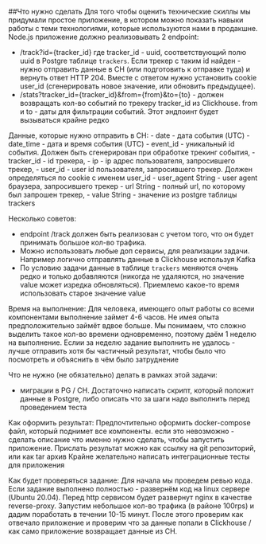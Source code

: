 ##Что нужно сделать
Для того чтобы оценить технические скиллы мы придумали простое приложение, в котором можно показать навыки
работы с теми технологиями, которые используются нами в продакшне. Node.js приложение должно реализовывать 2 endpoint:

- /track?id={tracker_id} где tracker_id - uuid, соответствующий полю uuid в Postgre таблице `trackers`.
Если трекер с таким id найден - нужно отправить данные в CH (или подготовить к отправке туда) и вернуть ответ HTTP 204.
Вместе с ответом нужно установить cookie user_id (сгенерировать новое значение, или обновить предыдущее).
- /stats?tracker_id={tracker_id}&from={from}&to={to} - должен возвращать кол-во событий по трекеру tracker_id из Clickhouse.
from и to - даты для фильтрации событий. Этот эндпоинт будет вызываться крайне редко

Данные, которые нужно отправить в CH:
    - date - дата события (UTC)
    - date_time - дата и время события (UTC)
    - event_id - уникальный id события. Должен быть сгенерирован при обработке трекинг события,
    - tracker_id - id трекера,
    - ip - ip адрес пользователя, запросившего трекер,
    - user_id - user id пользователя, запросившего трекер. Должен определяться по cookie с именем user_id
    - user_agent String - user agent браузера, запросившего трекер
    - url String - полный url, по которому был запрошен трекер,
    - value String - значение из postgre таблицы trackers

Несколько советов:
- endpoint /track должен быть реализован с учетом того, что он будет принимать большое кол-во трафика.
- Можно использовать любые доп сервисы, для реализации задачи. Например логично отправлять данные в Clickhouse используя Kafka
- По условию задачи данные в таблице `trackers` меняются очень редко и только добавляются (никогда не удаляются, но значение value может изредка обновляться). Приемлемо какое-то время использовать старое значение value

Время на выполнение:
Для человека, имеющего опыт работы со всеми компонентами выполнение займет 4-6 часов.
Не имея опыта предположительно займёт вдвое больше. Мы понимаем, что сложно выделить такое кол-во времени
одновременно, поэтому даём 1 неделю на выполнение. Еслии за неделю задание выполнить не удалось - лучше
отправить хотя бы частичный результат, чтобы было что посмотреть и объяснить в чём было затруднение

Что не нужно (не обязательно) делать в рамках этой задачи:
 - миграции в PG / CH. Достаточно написать скрипт, который положит данные в Postgre, либо описать что за шаги надо
 выполнить перед проведением теста

Как оформить результат:
Предпочтительно оформить docker-compose файл, который поднимет все компоненты. если это невозможно - сделать описание
что именно нужно сделать, чтобы запустить приложение. Прислать результат можно как ссылку на git репозиторий, или как tar архив
Крайне желательно написать интеграционные тесты для приложения

Как будет проверяться задание:
Для начала мы проведем ревью кода. Если задание выполнено полностью - развернём код на linux сервере (Ubuntu 20.04).
Перед http сервисом будет развернут nginx в качестве reverse-proxy. Запустим небольшое кол-во трафика (в районе 100rps) и дадим
поработать в течении 10-15 минут. После этого проверим как отвечало приложение и проверим что за данные попали в
Clickhouse / как само приложение возвращает данные из CH.

